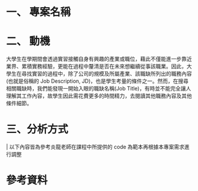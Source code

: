 # 一、 專案名稱

# 二、 動機

大學生在學期間會透過實習接觸自身有興趣的產業或職位，藉此不僅能進一步靠近業界、累積實務經驗，更能在過程中釐清是否在未來想繼續從事該職業。因此，大學生在尋找實習的過程中，除了公司的規模及所屬產業、該職缺所列出的職務內容 (也就是俗稱的 Job Description, JD)，也是學生考量的條件之一。然而，在搜尋相關職缺時，我們能發現一開始入眼的職缺名稱(Job Title)，有時並不能完全讓人理解其工作內容，故學生因此需花費更多的時間精力，去閱讀其他職務內容及其他條件細節。

# 三、分析方式

| 以下內容皆為參考炎龍老師在課程中所提供的 code 為範本再根據本專案需求進行調整



# 參考資料

